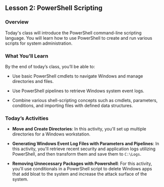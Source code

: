## Lesson 2: PowerShell Scripting 
 
### Overview

Today's class will introduce the PowerShell command-line scripting language. You will learn how to use PowerShell to create and run various scripts for system administration.
 
### What You’ll Learn
 
By the end of today’s class, you’ll be able to:
 
- Use basic PowerShell cmdlets to navigate Windows and manage directories and files.

- Use PowerShell pipelines to retrieve Windows system event logs.

- Combine various shell-scripting concepts such as cmdlets, parameters, conditions, and importing files with defined data structures.

### Today’s Activities

* **Move and Create Directories**: In this activity, you'll set up multiple directories for a Windows workstation.

* **Generating Windows Event Log Files with Parameters and Pipelines**: In this activity, you'll retrieve recent security and application logs utilizing PowerShell, and then transform them and save them to `C:\Logs`.

* **Removing Unnecessary Packages with Powershell**: For this activity, you'll use conditionals in a PowerShell script to delete Windows apps that add bloat to the system and increase the attack surface of the system.

